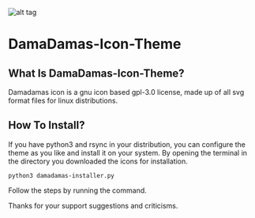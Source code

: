 ![alt tag](http://i.hizliresim.com/l3G2EJ.png)

# DamaDamas-Icon-Theme

## What Is DamaDamas-Icon-Theme?
Damadamas icon is a gnu icon based gpl-3.0 license, made up of all svg format files for linux distributions.

## How To Install?
If you have python3 and rsync in your distribution, you can configure the theme as you like and install it on your system.
By opening the terminal in the directory you downloaded the icons for installation.
```
python3 damadamas-installer.py
```
Follow the steps by running the command.

Thanks for your support suggestions and criticisms.
